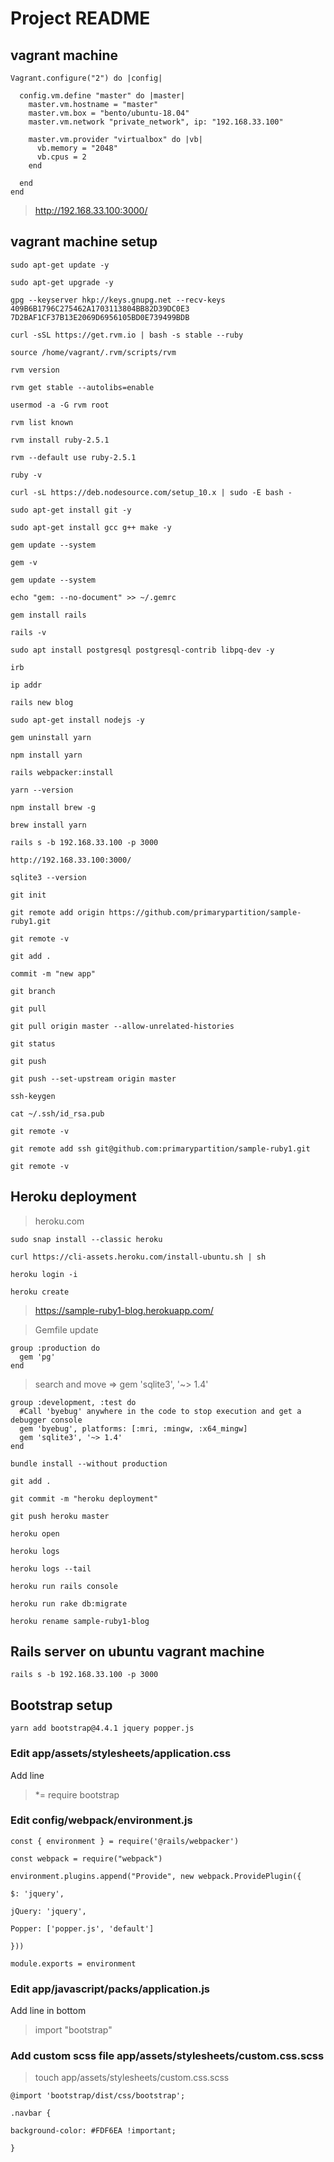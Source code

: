 # Project README


## vagrant machine

```
Vagrant.configure("2") do |config|
  
  config.vm.define "master" do |master|
    master.vm.hostname = "master"
    master.vm.box = "bento/ubuntu-18.04"    
    master.vm.network "private_network", ip: "192.168.33.100"

    master.vm.provider "virtualbox" do |vb|
      vb.memory = "2048"
      vb.cpus = 2
    end

  end
end

```

> http://192.168.33.100:3000/


## vagrant machine setup

```
sudo apt-get update -y

sudo apt-get upgrade -y

gpg --keyserver hkp://keys.gnupg.net --recv-keys 409B6B1796C275462A1703113804BB82D39DC0E3 7D2BAF1CF37B13E2069D6956105BD0E739499BDB

curl -sSL https://get.rvm.io | bash -s stable --ruby

source /home/vagrant/.rvm/scripts/rvm

rvm version

rvm get stable --autolibs=enable

usermod -a -G rvm root

rvm list known

rvm install ruby-2.5.1

rvm --default use ruby-2.5.1

ruby -v

curl -sL https://deb.nodesource.com/setup_10.x | sudo -E bash -

sudo apt-get install git -y

sudo apt-get install gcc g++ make -y

gem update --system

gem -v

gem update --system

echo "gem: --no-document" >> ~/.gemrc

gem install rails

rails -v

sudo apt install postgresql postgresql-contrib libpq-dev -y

irb

ip addr

rails new blog

sudo apt-get install nodejs -y

gem uninstall yarn

npm install yarn

rails webpacker:install

yarn --version

npm install brew -g

brew install yarn

rails s -b 192.168.33.100 -p 3000

http://192.168.33.100:3000/

sqlite3 --version

git init

git remote add origin https://github.com/primarypartition/sample-ruby1.git

git remote -v

git add .

commit -m "new app"

git branch

git pull

git pull origin master --allow-unrelated-histories

git status

git push

git push --set-upstream origin master

ssh-keygen

cat ~/.ssh/id_rsa.pub

git remote -v

git remote add ssh git@github.com:primarypartition/sample-ruby1.git

git remote -v

```


## Heroku deployment

> heroku.com

```
sudo snap install --classic heroku

curl https://cli-assets.heroku.com/install-ubuntu.sh | sh

heroku login -i

heroku create 

```

> https://sample-ruby1-blog.herokuapp.com/


> Gemfile update

```
group :production do
  gem 'pg'
end

```

> search and move => gem 'sqlite3', '~> 1.4'

```
group :development, :test do
  #Call 'byebug' anywhere in the code to stop execution and get a debugger console
  gem 'byebug', platforms: [:mri, :mingw, :x64_mingw]
  gem 'sqlite3', '~> 1.4'
end

bundle install --without production

git add .

git commit -m "heroku deployment"

git push heroku master

heroku open

heroku logs

heroku logs --tail

heroku run rails console

heroku run rake db:migrate

heroku rename sample-ruby1-blog
```


## Rails server on ubuntu vagrant machine

```
rails s -b 192.168.33.100 -p 3000

```

## Bootstrap setup

```
yarn add bootstrap@4.4.1 jquery popper.js

```


### Edit app/assets/stylesheets/application.css

Add line

> *= require bootstrap
 
 
### Edit config/webpack/environment.js

```
const { environment } = require('@rails/webpacker')

const webpack = require("webpack")

environment.plugins.append("Provide", new webpack.ProvidePlugin({

$: 'jquery',

jQuery: 'jquery',

Popper: ['popper.js', 'default']

}))

module.exports = environment
```


### Edit app/javascript/packs/application.js

Add line in bottom

> import "bootstrap"


### Add custom scss file app/assets/stylesheets/custom.css.scss

> touch app/assets/stylesheets/custom.css.scss

```
@import 'bootstrap/dist/css/bootstrap';

.navbar {

background-color: #FDF6EA !important;

}
```






















